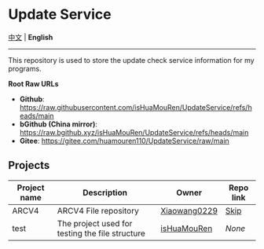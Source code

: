 # Update Service

[中文](/README.md) | **English**

---

This repository is used to store the update check service information for my programs.

**Root Raw URLs**
- **Github**: https://raw.githubusercontent.com/isHuaMouRen/UpdateService/refs/heads/main
- **bGithub (China mirror)**: https://raw.bgithub.xyz/isHuaMouRen/UpdateService/refs/heads/main
- **Gitee**: https://gitee.com/huamouren110/UpdateService/raw/main

## Projects

|Project name|Description|Owner|Repo link|
|-|-|-|-|
|ARCV4|ARCV4 File repository|[Xiaowang0229](https://github.com/Xiaowang0229)|[Skip](https://github.com/Xiaowang0229/ARCV4)|
|test|The project used for testing the file structure|[isHuaMouRen](https://github.com/isHuaMouRen)|*None*|